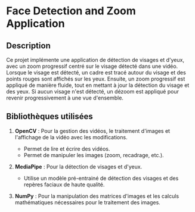 # Face Detection and Zoom Application

## Description
Ce projet implémente une application de détection de visages et d'yeux, avec un zoom progressif centré sur le visage détecté dans une vidéo. Lorsque le visage est détecté, un cadre est tracé autour du visage et des points rouges sont affichés sur les yeux. Ensuite, un zoom progressif est appliqué de manière fluide, tout en mettant à jour la détection du visage et des yeux. Si aucun visage n'est détecté, un dézoom est appliqué pour revenir progressivement à une vue d'ensemble.

## Bibliothèques utilisées

1. **OpenCV** : Pour la gestion des vidéos, le traitement d'images et l'affichage de la vidéo avec les modifications.
   - Permet de lire et écrire des vidéos.
   - Permet de manipuler les images (zoom, recadrage, etc.).

2. **MediaPipe** : Pour la détection de visages et d'yeux.
   - Utilise un modèle pré-entrainé de détection des visages et des repères faciaux de haute qualité.

3. **NumPy** : Pour la manipulation des matrices d'images et les calculs mathématiques nécessaires pour le traitement des images.
